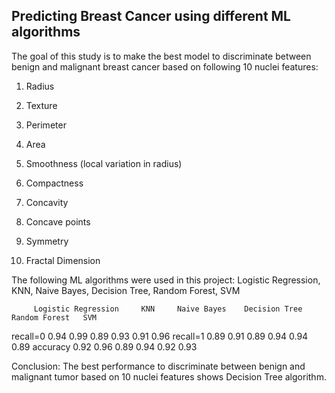 ## Predicting Breast Cancer using different ML algorithms

The goal of this study is to make the best model to discriminate between benign and malignant breast cancer based on following 10
nuclei features:

1. Radius 

2. Texture

3. Perimeter

4. Area

5. Smoothness (local variation in radius)

6. Compactness

7. Concavity

8. Concave points

9. Symmetry

10. Fractal Dimension

The following ML algorithms were used in this project: Logistic Regression, KNN, Naive Bayes, Decision Tree, Random Forest, SVM

         Logistic Regression	 KNN	 Naive Bayes	Decision Tree	Random Forest	SVM
recall=0	    0.94	          0.99	   0.89	          0.93	      0.91	      0.96
recall=1	    0.89	          0.91	   0.89	          0.94	      0.94	      0.89
accuracy	    0.92	          0.96	   0.89	          0.94	      0.92	      0.93

Conclusion: The best performance to discriminate between benign and malignant tumor based on 10 nuclei features shows
Decision Tree algorithm.
